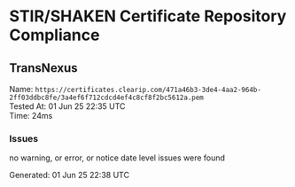 # STIR/SHAKEN Certificate Repository Compliance

## TransNexus

Name: `https://certificates.clearip.com/471a46b3-3de4-4aa2-964b-2ff03ddbc8fe/3a4ef6f712cdcd4ef4c8cf8f2bc5612a.pem`\
Tested At: 01 Jun 25 22:35 UTC\
Time: 24ms

### Issues

no warning, or error, or notice date level issues were found

Generated: 01 Jun 25 22:38 UTC